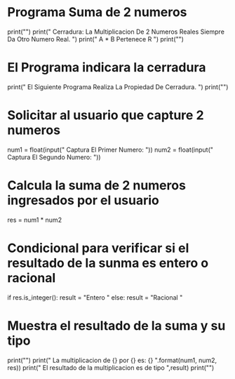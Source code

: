 # Programa Suma de 2 numeros
print("")
print(" Cerradura: La Multiplicacion De 2 Numeros Reales Siempre Da Otro Numero Real. ")
print(" A * B Pertenece R ")
print("")
# El Programa indicara la cerradura
print(" El Siguiente Programa Realiza La Propiedad De Cerradura. ")
print("") 
# Solicitar al usuario que capture 2 numeros 
num1 = float(input(" Captura El Primer Numero: "))
num2 = float(input(" Captura El Segundo Numero: "))
# Calcula la suma de 2 numeros ingresados por el usuario
res = num1 * num2
# Condicional para verificar si el resultado de la sunma es entero o racional
if res.is_integer(): 
    result = "Entero "
else:
    result = "Racional "
# Muestra el resultado de la suma y su tipo
print("")
print(" La multiplicacion de {} por {} es: {} ".format(num1, num2, res))
print(" El resultado de la multiplicacion es de tipo ",result)
print("")